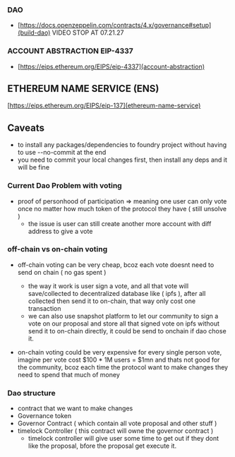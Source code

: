 ### DAO
- [https://docs.openzeppelin.com/contracts/4.x/governance#setup](build-dao) VIDEO STOP AT 07.21.27

### ACCOUNT ABSTRACTION EIP-4337
- [https://eips.ethereum.org/EIPS/eip-4337](account-abstraction)

## ETHEREUM NAME SERVICE (ENS)
[https://eips.ethereum.org/EIPS/eip-137](ethereum-name-service)

## Caveats
  - to install any packages/dependencies to foundry project without having to use --no-commit at the end
  - you need to commit your local changes first, then install any deps and it will be fine

### Current Dao Problem with voting
 - proof of personhood of participation => meaning one user can only vote once no matter how much token of the protocol they have ( still unsolve )
   - the issue is user can still create another more account with diff address to give a vote

### off-chain vs on-chain voting
 - off-chain voting can be very cheap, bcoz each vote doesnt need to send on chain ( no gas spent )
   - the way it work is user sign a vote, and all that vote will save/collected to decentralized database like ( ipfs ), after all collected then   send it to on-chain, that way only cost one transaction
   - we can also use snapshot platform to let our community to sign a vote on our proposal and store all that signed vote on ipfs without send it to on-chain directly, it could be send to onchain if dao chose it.

 - on-chain voting could be very expensive for every single person vote, imagine per vote cost $100 * 1M users = $1mn
   and thats not good for the community, bcoz each time the protocol want to make changes they need to spend that much of money 

### Dao structure
 - contract that we want to make changes
 - Governance token
 - Governor Contract ( which contain all vote proposal and other stuff )
 - timelock Controller ( this contract will owne the governor contract )
   - timelock controller will give user some time to get out if they dont like the proposal, bfore the proposal get execute it.